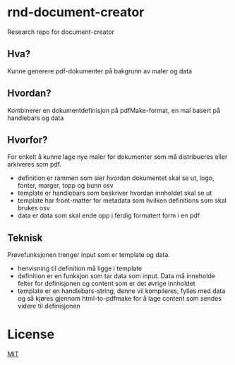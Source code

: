 # rnd-document-creator

Research repo for document-creator

## Hva?

Kunne generere pdf-dokumenter på bakgrunn av maler og data

## Hvordan?

Kombinerer en dokumentdefinisjon på pdfMake-format, en mal basert på handlebars og data

## Hvorfor?

For enkelt å kunne lage nye maler for dokumenter som må distribueres eller arkiveres som pdf.

- definition er rammen som sier hvordan dokumentet skal se ut, logo, fonter, marger, topp og bunn osv
- template er handlebars som beskriver hvordan innholdet skal se ut
- template har front-matter for metadata som hvilken definitions som skal brukes osv
- data er data som skal ende opp i ferdig formatert form i en pdf

## Teknisk

Prøvefunksjonen trenger input som er template og data.
- henvisning til definition må ligge i template
- definition er en funksjon som tar data som input. Data må inneholde felter for definisjonen og content som er det øvrige innholdet
- template er en handlebars-string, denne vil kompileres, fylles med data og så kjøres gjennom html-to-pdfmake for å lage content som sendes videre til definisjonen

# License

[MIT](LICENSE)

